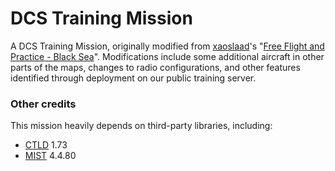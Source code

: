 # DCS Training Mission

A DCS Training Mission, originally modified from [xaoslaad](https://www.digitalcombatsimulator.com/en/files/?CREATED_BY=xaoslaad&set_filter=Y)'s
"[Free Flight and Practice - Black Sea](https://www.digitalcombatsimulator.com/en/files/3301568/)".  Modifications include some additional aircraft
in other parts of the maps, changes to radio configurations, and other features identified through deployment on our public training server.

### Other credits
This mission heavily depends on third-party libraries, including:

* [CTLD](https://github.com/ciribob/DCS-CTLD#setup-in-mission-editor) 1.73
* [MIST](https://github.com/mrSkortch/MissionScriptingTools) 4.4.80
